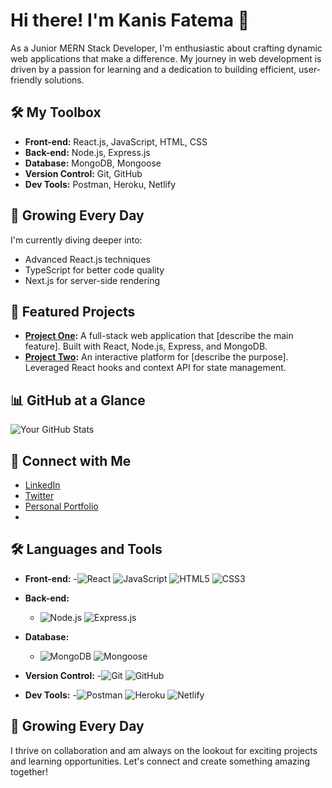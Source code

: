 # Hi there! I'm Kanis Fatema 👋

As a Junior MERN Stack Developer, I'm enthusiastic about crafting dynamic web applications that make a difference. My journey in web development is driven by a passion for learning and a dedication to building efficient, user-friendly solutions.

## 🛠️ My Toolbox
- **Front-end:** React.js, JavaScript, HTML, CSS
- **Back-end:** Node.js, Express.js
- **Database:** MongoDB, Mongoose
- **Version Control:** Git, GitHub
- **Dev Tools:** Postman, Heroku, Netlify

## 🌱 Growing Every Day
I'm currently diving deeper into:
- Advanced React.js techniques
- TypeScript for better code quality
- Next.js for server-side rendering

## 🌟 Featured Projects
- **[Project One](link):** A full-stack web application that [describe the main feature]. Built with React, Node.js, Express, and MongoDB.
- **[Project Two](link):** An interactive platform for [describe the purpose]. Leveraged React hooks and context API for state management.

## 📊 GitHub at a Glance
![Your GitHub Stats](https://github-readme-stats.vercel.app/api?username=fatema74&show_icons=true&theme=radical)

## 🤝 Connect with Me
- [LinkedIn](https://www.linkedin.com/in/kanisfatema7/)
- [Twitter](#)
- [Personal Portfolio](#)
- 

  ## 🛠️ Languages and Tools
- **Front-end:**
  -![React](https://img.shields.io/badge/React-20232A?style=for-the-badge&logo=react&logoColor=61DAFB) ![JavaScript](https://img.shields.io/badge/JavaScript-F7DF1E?style=for-the-badge&logo=javascript&logoColor=black) ![HTML5](https://img.shields.io/badge/HTML5-E34F26?style=for-the-badge&logo=html5&logoColor=white) ![CSS3](https://img.shields.io/badge/CSS3-1572B6?style=for-the-badge&logo=css3&logoColor=white)

- **Back-end:**
  - ![Node.js](https://img.shields.io/badge/Node.js-339933?style=for-the-badge&logo=nodedotjs&logoColor=white) ![Express.js](https://img.shields.io/badge/Express.js-000000?style=for-the-badge&logo=express&logoColor=white)

- **Database:**
  - ![MongoDB](https://img.shields.io/badge/MongoDB-4EA94B?style=for-the-badge&logo=mongodb&logoColor=white) ![Mongoose](https://img.shields.io/badge/Mongoose-880000?style=for-the-badge&logo=mongoose&logoColor=white)

- **Version Control:**
  -![Git](https://img.shields.io/badge/Git-F05032?style=for-the-badge&logo=git&logoColor=white) ![GitHub](https://img.shields.io/badge/GitHub-181717?style=for-the-badge&logo=github&logoColor=white)

- **Dev Tools:**
  -![Postman](https://img.shields.io/badge/Postman-FF6C37?style=for-the-badge&logo=postman&logoColor=white) ![Heroku](https://img.shields.io/badge/Heroku-430098?style=for-the-badge&logo=heroku&logoColor=white) ![Netlify](https://img.shields.io/badge/Netlify-00C7B7?style=for-the-badge&logo=netlify&logoColor=white)

## 🌱 Growing Every Day

I thrive on collaboration and am always on the lookout for exciting projects and learning opportunities. Let's connect and create something amazing together!

